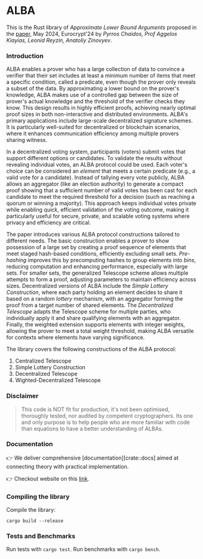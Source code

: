 # ALBA
This is the Rust library of _Approximate Lower Bound Arguments_ proposed in the [paper](https://iohk.io/en/research/library/papers/approximate-lower-bound-arguments/), May 2024, Eurocrypt'24 by _Pyrros Chaidos, Prof Aggelos Kiayias, Leonid Reyzin, Anatoliy Zinovyev_.

### Introduction
ALBA enables a prover who has a large collection of data to convince a verifier that their set includes at least a minimum number of items that meet a specific condition, called a predicate, even though the prover only reveals a subset of the data. By approximating a lower bound on the prover's knowledge, ALBA makes use of a controlled gap between the size of prover's actual knowledge and the threshold of the verifier checks they know. This design results in highly efficient proofs, achieving nearly optimal proof sizes in both non-interactive and distributed environments. ALBA's primary applications include large-scale decentralized signature schemes. It is particularly well-suited for decentralized or blockchain scenarios, where it enhances communication efficiency among multiple provers sharing witness.

In a decentralized voting system, participants (voters) submit votes that support different options or candidates. To validate the results without revealing individual votes, an ALBA protocol could be used. Each voter's choice can be considered an _element_ that meets a certain predicate (e.g., a valid vote for a candidate). Instead of tallying every vote publicly, ALBA allows an aggregator (like an election authority) to generate a compact proof showing that a sufficient number of valid votes has been cast for each candidate to meet the required threshold for a decision (such as reaching a quorum or winning a majority). This approach keeps individual votes private while enabling quick, efficient validation of the voting outcome, making it particularly useful for secure, private, and scalable voting systems where privacy and efficiency are critical.

The paper introduces various ALBA protocol constructions tailored to different needs. The basic construction enables a prover to show possession of a large set by creating a proof sequence of elements that meet staged hash-based conditions, efficiently excluding small sets. _Pre-hashing_ improves this by precomputing hashes to group elements into _bins_, reducing computation and enhancing performance, especially with large sets. For smaller sets, the generalized Telescope scheme allows multiple attempts to form a proof, adjusting parameters to maintain efficiency across sizes. Decentralized versions of ALBA include the _Simple Lottery Construction_, where each party holding an element decides to share it based on a random _lottery_ mechanism, with an aggregator forming the proof from a target number of shared elements. The _Decentralized Telescope_ adapts the Telescope scheme for multiple parties, who individually apply it and share qualifying elements with an aggregator. Finally, the weighted extension supports elements with integer weights, allowing the prover to meet a total weight threshold, making ALBA versatile for contexts where elements have varying significance.

The library covers the following constructions of the ALBA protocol:
1. Centralized Telescope
2. Simple Lottery Construction
3. Decentralized Telescope
4. Wighted-Decentralized Telescope

### Disclaimer

> This code is NOT fit for production, it's not been optimised, thoroughly tested, nor audited by competent cryptographers.
> Its one and only purpose is to help people who are more familiar with code than equations to have a better understanding of ALBAs.

### Documentation
👉 We deliver comprehensive [documentation][crate::docs] aimed at connecting theory with practical implementation.

👉 Checkout website on this [link](https://alba.cardano-scaling.org).

### Compiling the library
Compile the library:
```shell
cargo build --release
```

### Tests and Benchmarks
Run tests with `cargo test`. Run benchmarks with `cargo bench`. 
